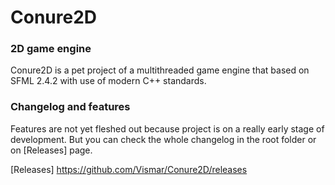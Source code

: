 # Conure2D

### 2D game engine
Conure2D is a pet project of a multithreaded game engine that based on SFML 2.4.2 with use of modern C++ standards.

### Changelog and features
Features are not yet fleshed out because project is on a really early stage of development. But you can check the whole changelog in the root folder or on [Releases] page.

[Releases] https://github.com/Vismar/Conure2D/releases